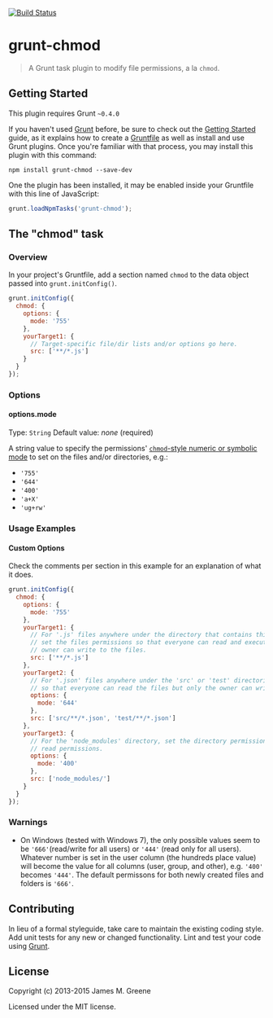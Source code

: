 [![Build Status](https://travis-ci.org/JamesMGreene/grunt-chmod.png)](https://travis-ci.org/JamesMGreene/grunt-chmod)

# grunt-chmod

> A Grunt task plugin to modify file permissions, a la `chmod`.

## Getting Started
This plugin requires Grunt `~0.4.0`

If you haven't used [Grunt](http://gruntjs.com/) before, be sure to check out the [Getting Started](http://gruntjs.com/getting-started) guide, as it explains how to create a [Gruntfile](http://gruntjs.com/sample-gruntfile) as well as install and use Grunt plugins. Once you're familiar with that process, you may install this plugin with this command:

```shell
npm install grunt-chmod --save-dev
```

One the plugin has been installed, it may be enabled inside your Gruntfile with this line of JavaScript:

```js
grunt.loadNpmTasks('grunt-chmod');
```

## The "chmod" task

### Overview
In your project's Gruntfile, add a section named `chmod` to the data object passed into `grunt.initConfig()`.

```js
grunt.initConfig({
  chmod: {
    options: {
      mode: '755'
    },
    yourTarget1: {
      // Target-specific file/dir lists and/or options go here.
      src: ['**/*.js']
    }
  }
});
```

### Options

#### options.mode
Type: `String`
Default value: _none_ (required)

A string value to specify the permissions' [`chmod`-style numeric or symbolic mode](http://ss64.com/bash/chmod.html) to set on the files and/or directories, e.g.:
 - `'755'`
 - `'644'`
 - `'400'`
 - `'a+X'`
 - `'ug+rw'`

### Usage Examples

#### Custom Options
Check the comments per section in this example for an explanation of what it does.

```js
grunt.initConfig({
  chmod: {
    options: {
      mode: '755'
    },
    yourTarget1: {
      // For '.js' files anywhere under the directory that contains this 'Gruntfile.js' file,
      // set the files permissions so that everyone can read and execute the files but only the
      // owner can write to the files.
      src: ['**/*.js']
    },
    yourTarget2: {
      // For '.json' files anywhere under the 'src' or 'test' directories, set the file permissions
      // so that everyone can read the files but only the owner can write to the files.
      options: {
        mode: '644'
      },
      src: ['src/**/*.json', 'test/**/*.json']
    },
    yourTarget3: {
      // For the 'node_modules' directory, set the directory permissions so that only the owner has
      // read permissions.
      options: {
        mode: '400'
      },
      src: ['node_modules/']
    }
  }
});
```

### Warnings
 - On Windows (tested with Windows 7), the only possible values seem to be `'666'`(read/write for all users) or `'444'` (read only for all users). Whatever number is set in the user column (the hundreds place value) will become the value for all columns (user, group, and other), e.g. `'400'` becomes `'444'`.  The default permissons for both newly created files and folders is `'666'`.


## Contributing
In lieu of a formal styleguide, take care to maintain the existing coding style. Add unit tests for any new or changed functionality. Lint and test your code using [Grunt](http://gruntjs.com/).


## License
Copyright (c) 2013-2015 James M. Greene

Licensed under the MIT license.
